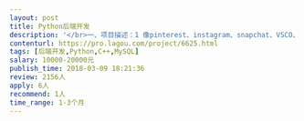 ```yaml
---                
layout: post       
title: Python后端开发           
description: '</br>一、项目描述：1 像pinterest、instagram、snapchat、VSCO、tumblr、快手，这些图视应用一样从0到1的产品。</br>                        2开发语言使用Python， 云服务器使用AWS。</br></br>二、人员要求：有不错的理性认知，求实进取。</br>'     
contenturl: https://pro.lagou.com/project/6625.html      
tags: [后端开发,Python,C++,MySQL]            
salary: 10000-20000元          
publish_time: 2018-03-09 18:21:36         
review: 2156人                   
apply: 6人                   
recommend: 1人                   
time_range: 1-3个月              
---                 
```

